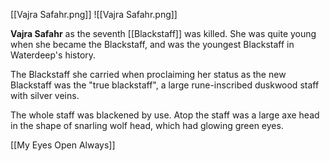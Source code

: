 [[Vajra Safahr.png]]
![[Vajra Safahr.png]]

**Vajra Safahr** as the seventh [[Blackstaff]] was killed. She was quite young when she became the Blackstaff, and was the youngest Blackstaff in Waterdeep's history.

The Blackstaff she carried when proclaiming her status as the new Blackstaff was the "true blackstaff", a large rune-inscribed duskwood staff with silver veins. 

The whole staff was blackened by use. Atop the staff was a large axe head in the shape of snarling wolf head, which had glowing green eyes.

[[My Eyes Open Always]]